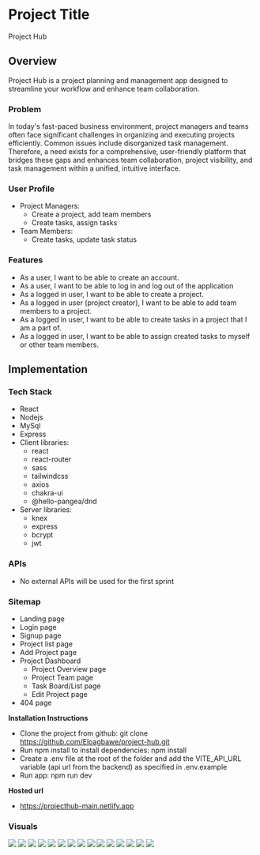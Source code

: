 # Project Title

Project Hub

## Overview

Project Hub is a project planning and management app designed to streamline your workflow and enhance team collaboration.

### Problem

In today's fast-paced business environment, project managers and teams often face significant challenges in organizing and executing projects efficiently. Common issues include disorganized task management. Therefore, a need exists for a comprehensive, user-friendly platform that bridges these gaps and enhances team collaboration, project visibility, and task management within a unified, intuitive interface.

### User Profile

- Project Managers:
  - Create a project, add team members
  - Create tasks, assign tasks
- Team Members:
  - Create tasks, update task status

### Features

- As a user, I want to be able to create an account.
- As a user, I want to be able to log in and log out of the application
- As a logged in user, I want to be able to create a project.
- As a logged in user (project creator), I want to be able to add team members to a project.
- As a logged in user, I want to be able to create tasks in a project that I am a part of.
- As a logged in user, I want to be able to assign created tasks to myself or other team members.

## Implementation

### Tech Stack

- React
- Nodejs
- MySql
- Express
- Client libraries:
  - react
  - react-router
  - sass
  - tailwindcss
  - axios
  - chakra-ui
  - @hello-pangea/dnd
- Server libraries:
  - knex
  - express
  - bcrypt
  - jwt

### APIs

- No external APIs will be used for the first sprint

### Sitemap

- Landing page
- Login page
- Signup page
- Project list page
- Add Project page
- Project Dashboard
  - Project Overview page
  - Project Team page
  - Task Board/List page
  - Edit Project page
- 404 page

**Installation Instructions**
- Clone the project from github: git clone https://github.com/Eloagbawe/project-hub.git
- Run npm install to install dependencies: npm install
- Create a .env file at the root of the folder and add the VITE_API_URL variable (api url from the backend) as specified in .env.example
- Run app: npm run dev

**Hosted url**
- https://projecthub-main.netlify.app

### Visuals

![](./visuals/visuals_1.png)
![](./visuals/visuals_2.png)
![](./visuals/visuals_3.png)
![](./visuals/visuals_4.png)
![](./visuals/visuals_5.png)
![](./visuals/visuals_6.png)
![](./visuals/visuals_7.png)
![](./visuals/visuals_8.png)
![](./visuals/visuals_9.png)
![](./visuals/visuals_10.png)
![](./visuals/visuals_11.png)
![](./visuals/visuals_12.png)
![](./visuals/visuals_13.png)
![](./visuals/visuals_14.png)
![](./visuals/visuals_15.png)
